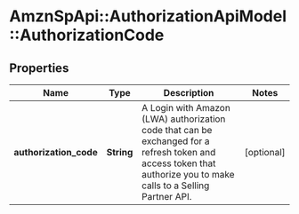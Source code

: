 # AmznSpApi::AuthorizationApiModel::AuthorizationCode

## Properties
Name | Type | Description | Notes
------------ | ------------- | ------------- | -------------
**authorization_code** | **String** | A Login with Amazon (LWA) authorization code that can be exchanged for a refresh token and access token that authorize you to make calls to a Selling Partner API. | [optional] 

